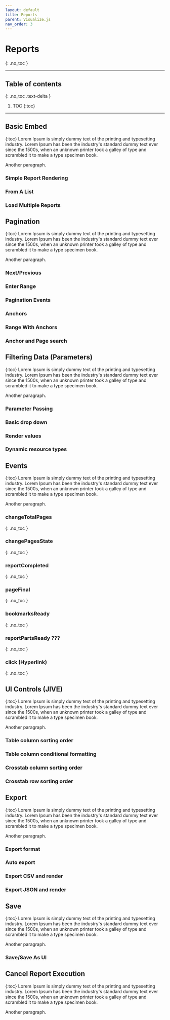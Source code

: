 ```yaml
---
layout: default
title: Reports
parent: Visualize.js
nav_order: 3
---
```


# Reports
{: .no_toc }

---

## Table of contents
{: .no_toc .text-delta }

1. TOC
{:toc}

---

## Basic Embed
{:toc}
Lorem Ipsum is simply dummy text of the printing and typesetting industry. Lorem Ipsum has been the industry's standard dummy text ever since the 1500s, when an unknown printer took a galley of type and scrambled it to make a type specimen book.

Another paragraph.
### Simple Report Rendering
<div id="rep-renderSimpleReport-container"></div>

### From A List
<div id="rep-fromAList-container"></div>

### Load Multiple Reports
<div id="rep-loadMultipleReports-container"></div>

## Pagination
{:toc}
Lorem Ipsum is simply dummy text of the printing and typesetting industry. Lorem Ipsum has been the industry's standard dummy text ever since the 1500s, when an unknown printer took a galley of type and scrambled it to make a type specimen book.

Another paragraph.
### Next/Previous
<div id="rep-paginationNextPrevious-container"></div>

### Enter Range
<div id="rep-paginationEnterRange-container"></div>

### Pagination Events
<div id="rep-paginationEvents-container"></div>

### Anchors 
<div id="rep-paginationAnchors-container"></div>

### Range With Anchors
<div id="rep-paginationRangeWithAnchor-container"></div>

### Anchor and Page search
<div id="rep-paginationAnchorPageSearch-container"></div>

## Filtering Data (Parameters)
{:toc}
Lorem Ipsum is simply dummy text of the printing and typesetting industry. Lorem Ipsum has been the industry's standard dummy text ever since the 1500s, when an unknown printer took a galley of type and scrambled it to make a type specimen book.

Another paragraph.
### Parameter Passing
<div id="rep-filteringParameterPassing-container"></div>

### Basic drop down
<div id="rep-filteringBasicDropDown-container"></div>

### Render values
<div id="rep-filteringRenderValues-container"></div>

### Dynamic resource types
<div id="rep-filteringDynamicResource-container"></div>


## Events
{:toc}
Lorem Ipsum is simply dummy text of the printing and typesetting industry. Lorem Ipsum has been the industry's standard dummy text ever since the 1500s, when an unknown printer took a galley of type and scrambled it to make a type specimen book.

Another paragraph.

### changeTotalPages
{: .no_toc }
<div id="rep-eventsChangeTotalPage-container"></div>

### changePagesState
{: .no_toc }
<div id="rep-eventsChangePageState-container"></div>

### reportCompleted
{: .no_toc }
<div id="rep-eventsReportCompleted-container"></div>

### pageFinal
{: .no_toc }
<div id="rep-eventsPageFinal-container"></div>

### bookmarksReady
{: .no_toc }
<div id="rep-eventsBookmarksReady-container"></div>

### reportPartsReady ???
{: .no_toc }

### click (Hyperlink)
{: .no_toc }
<div id="rep-eventsClick-container"></div>

## UI Controls (JIVE)
{:toc}
Lorem Ipsum is simply dummy text of the printing and typesetting industry. Lorem Ipsum has been the industry's standard dummy text ever since the 1500s, when an unknown printer took a galley of type and scrambled it to make a type specimen book.

Another paragraph.

### Table column sorting order
<div id="rep-tableColumnSort-container"></div>

### Table column  conditional formatting
<div id="rep-tableColumnCondForm-container"></div>

### Crosstab column sorting order
<div id="rep-crosstabColumnSort-container"></div>

### Crosstab row sorting order
<div id="rep-crosstabRowSort-container"></div>


## Export
{:toc}
Lorem Ipsum is simply dummy text of the printing and typesetting industry. Lorem Ipsum has been the industry's standard dummy text ever since the 1500s, when an unknown printer took a galley of type and scrambled it to make a type specimen book.

Another paragraph.
### Export format
<div id="rep-export-formats-container"></div>

### Auto export
<div id="rep-auto-export-container"></div>

### Export CSV and render
<div id="rep-csv-render-container"></div>

### Export JSON and render
<div id="rep-json-render-container"></div>


## Save
{:toc}
Lorem Ipsum is simply dummy text of the printing and typesetting industry. Lorem Ipsum has been the industry's standard dummy text ever since the 1500s, when an unknown printer took a galley of type and scrambled it to make a type specimen book.

Another paragraph.
### Save/Save As UI
<div id='rep-save-container'></div>

## Cancel Report Execution
{:toc}
Lorem Ipsum is simply dummy text of the printing and typesetting industry. Lorem Ipsum has been the industry's standard dummy text ever since the 1500s, when an unknown printer took a galley of type and scrambled it to make a type specimen book.

Another paragraph.

<script src="https://mobiledemo.jaspersoft.com/jasperserver-pro/client/visualize.js"></script>
<script src="https://cdnjs.cloudflare.com/ajax/libs/d3/3.4.8/d3.js"></script>
<script src="https://rawgit.com/zigfred/dimple/master/dist/dimple.v2.1.2tmp.js"></script>
<script src="../../assets/js/build/react-app-render-build.js"></script>